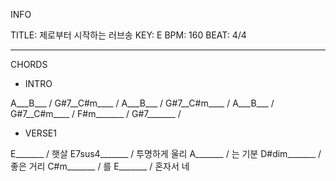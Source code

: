 INFO

TITLE: 제로부터 시작하는 러브송
KEY: E
BPM: 160
BEAT: 4/4

---
CHORDS

* INTRO

A___B___ / 
G#7__C#m____ / 
A___B___ / 
G#7__C#m____ / 
A___B___ / 
G#7__C#m____ / 
F#m_______ / 
G#7_______ / 

* VERSE1

E_______ / 햇살
E7sus4_______ / 투명하게 울리
A_______ / 는 기분
D#dim_______ / 좋은 거리
C#m_______ / 를
E_______ / 혼자서 네